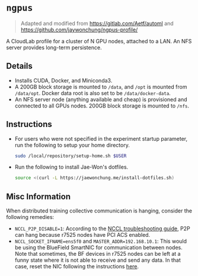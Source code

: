 # `ngpus`

> Adapted and modified from https://gitlab.com/Aetf/automl and https://github.com/jaywonchung/ngpus-profile/

A CloudLab profile for a cluster of N GPU nodes, attached to a LAN.
An NFS server provides long-term persistence.

## Details

- Installs CUDA, Docker, and Miniconda3.
- A 200GB block storage is mounted to `/data`, and `/opt` is mounted from `/data/opt`. Docker data root is also set to be `/data/docker-data`.
- An NFS server node (anything available and cheap) is provisioned and connected to all GPUs nodes. 200GB block storage is mounted to `/nfs`.

## Instructions

- For users who were not specified in the experiment startup parameter, run the following to setup your home directory.
    ```bash
    sudo /local/repository/setup-home.sh $USER
    ```
- Run the following to install Jae-Won's dotfiles.
    ```bash
    source <(curl -L https://jaewonchung.me/install-dotfiles.sh)
    ```

## Misc Information

When distributed training collective communication is hanging, consider the following remedies:

- `NCCL_P2P_DISABLE=1`: According to the [NCCL troubleshooting guide](https://docs.nvidia.com/deeplearning/nccl/user-guide/docs/troubleshooting.html#pci-access-control-services-acs), P2P can hang because r7525 nodes have PCI ACS enabled.
- `NCCL_SOCKET_IFNAME=ens5f0` and `MASTER_ADDR=192.168.10.1`: This would be using the BlueField SmartNIC for communication between nodes. Note that sometimes, the BF devices in r7525 nodes can be left at a funny state where it is not able to receive and send any data. In that case, reset the NIC following the instructions [here](https://groups.google.com/g/cloudlab-users/c/p04vBvwneN8/m/dXKC6kwSAQAJ).